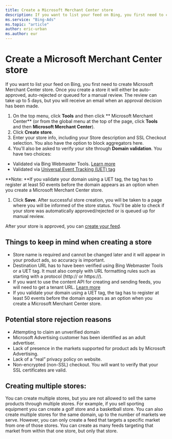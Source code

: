 ```yaml
---
title: Create a Microsoft Merchant Center store
description: If you want to list your feed on Bing, you first need to create Microsoft Merchant Center store.
ms.service: "Bing-Ads"
ms.topic: "article"
author: eric-urban
ms.author: eur
---
```


# Create a Microsoft Merchant Center store

If you want to list your feed on Bing, you first need to create Microsoft Merchant Center store. Once you create a store it will either be auto-approved, auto-rejected or queued for a manual review. The review can take up to 5 days, but you will receive an email when an approval decision has been made.

1. On the top menu, click **Tools** and then click ** Microsoft Merchant Center**  (or from the global menu at the top of the page, click **Tools** and then **Microsoft Merchant Center**).
1. Click **Create store**.
1. Enter your store info, including your Store description and SSL Checkout selection. You also have the option to block aggregators here.
1. You'll also be asked to verify your site through **Domain validation**. You have two choices:
  - Validated via Bing Webmaster Tools. [Learn more](./hlp_BA_PROC_ClaimYourDomain.md)
  - Validated via [Universal Event Tracking (UET) tag](./hlp_BA_CONC_UETv2WhatIsTag.md)

**Note: **If you validate your domain using a UET tag, the tag has to register at least 50 events before the domain appears as an option when you create a Microsoft Merchant Center store.

1. Click **Save**.        After successful store creation, you will be taken to a page where you will be informed of the store status. You'll be able to check if your store was automatically approved/rejected or is queued up for manual review.

After your store is approved, you can [create your feed](./hlp_BA_CONC_BMCWhatIsCatalog.md).

## Things to keep in mind when creating a store

- Store name is required and cannot be changed later and it will appear in your product ads, so accuracy is important.
- Destination URL has to have been verified using Bing Webmaster Tools or a UET tag. It must also comply with URL formatting rules such as starting with a protocol (http:// or https://).
- If you want to use the content API for creating and sending feeds, you will need to get a tenant URL. [Learn more](https://go.microsoft.com/fwlink?LinkId=843127)
- If you validate your domain using a UET tag, the tag has to register at least 50 events before the domain appears as an option when you create a Microsoft Merchant Center store.

## Potential store rejection reasons

- Attempting to claim an unverified domain
- Microsoft Advertising customer has been identified as an adult advertiser.
- Lack of presence in the markets supported for product ads by Microsoft Advertising.
- Lack of a “real” privacy policy on website.
- Non-encrypted (non-SSL) checkout. You will want to verify that your SSL certificates are valid.

## Creating multiple stores:

You can create multiple stores, but you are not allowed to sell the same products through multiple stores. For example, if you sell sporting equipment you can create a golf store and a basketball store. You can also create multiple stores for the same domain, up to the number of markets we serve. However, you can only create a feed that targets a specific market from one of those stores. You can create as many feeds targeting that market from within that one store, but only that store.


